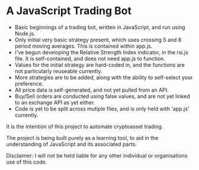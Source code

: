 # A JavaScript Trading Bot
- Basic beginnings of a trading bot, written in JavaScript, and run using Node.js.
- Only initial very basic strategy present, which uses crossing 5 and 8 period moving averages.  This is contained within app.js.
- I've begun developing the Relative Strength Index indicator, in the rsi.js file.  It is self-contained, and does not need app.js to function.
- Values for the initial strategy are hard-coded in, and the functions are not particularly reuseable currently.
- More strategies are to be added, along with the ability to self-select your preference.
- All price data is self-generated, and not yet pulled from an API.
- Buy/Sell orders are conducted using false values, and are not yet linked to an exchange API as yet either.
- Code is yet to be split across mutiple files, and is only held with 'app.js' currently.

It is the intention of this project to automate cryptoasset trading.

The project is being built purely as a learning tool, to aid in the understanding of JavaScript and its associated parts.

Disclaimer: I will not be held liable for any other individual or organisations use of this code.
